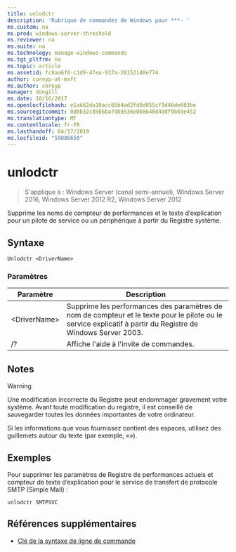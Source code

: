 ```yaml
---
title: unlodctr
description: 'Rubrique de commandes de Windows pour ***- '
ms.custom: na
ms.prod: windows-server-threshold
ms.reviewer: na
ms.suite: na
ms.technology: manage-windows-commands
ms.tgt_pltfrm: na
ms.topic: article
ms.assetid: fc8aa6f0-c1d9-47ea-937a-28152148e774
author: coreyp-at-msft
ms.author: coreyp
manager: dongill
ms.date: 10/16/2017
ms.openlocfilehash: e1a662da10acc65b4ad2fd0d055cf9d46de603be
ms.sourcegitcommit: 0d0b32c8986ba7db9536e0b8648d4ddf9b03e452
ms.translationtype: MT
ms.contentlocale: fr-FR
ms.lasthandoff: 04/17/2019
ms.locfileid: "59886650"
---
```

# <a name="unlodctr"></a>unlodctr

>S'applique à : Windows Server (canal semi-annuel), Windows Server 2016, Windows Server 2012 R2, Windows Server 2012

Supprime les noms de compteur de performances et le texte d’explication pour un pilote de service ou un périphérique à partir du Registre système.   

## <a name="syntax"></a>Syntaxe  
```  
Unlodctr <DriverName>   
```  
### <a name="parameters"></a>Paramètres  
|Paramètre|Description|  
|-------|--------|  
|\<DriverName>|Supprime les performances des paramètres de nom de compteur et le texte pour le pilote ou le service explicatif <DriverName> à partir du Registre de Windows Server 2003.|  
|/?|Affiche l'aide à l'invite de commandes.|  

## <a name="remarks"></a>Notes  
> [!WARNING]  
> Une modification incorrecte du Registre peut endommager gravement votre système. Avant toute modification du registre, il est conseillé de sauvegarder toutes les données importantes de votre ordinateur.  

Si les informations que vous fournissez contient des espaces, utilisez des guillemets autour du texte (par exemple, «<DriverName>»).  

## <a name="BKMK_Examples"></a>Exemples  
Pour supprimer les paramètres de Registre de performances actuels et compteur de texte d’explication pour le service de transfert de protocole SMTP (Simple Mail) :  
```  
unlodctr SMTPSVC  
```  
## <a name="additional-references"></a>Références supplémentaires  
-   [Clé de la syntaxe de ligne de commande](command-line-syntax-key.md)  
  
